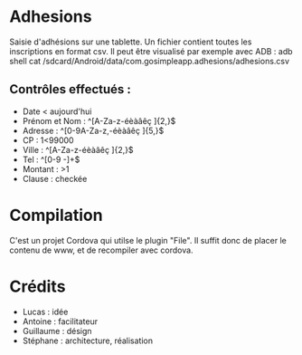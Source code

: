 # Adhesions
Saisie d'adhésions sur une tablette. 
Un fichier contient toutes les inscriptions en format csv.
Il peut être visualisé par exemple avec ADB : adb shell cat /sdcard/Android/data/com.gosimpleapp.adhesions/adhesions.csv

## Contrôles effectués :

* Date < aujourd'hui
* Prénom et Nom : ^[A-Za-z\-éèàâêç ]{2,}$
* Adresse : ^[0-9A-Za-z,\-éèàâêç ]{5,}$
* CP      : 1<99000
* Ville : ^[A-Za-z\-éèàâêç ]{2,}$
* Tel : ^[0-9 \-]+$
* Montant : >1
* Clause : checkée

# Compilation 
C'est un projet Cordova qui utilse le plugin "File". Il suffit donc de placer le contenu de www, et de recompiler avec cordova.

# Crédits

* Lucas : idée 
* Antoine : facilitateur
* Guillaume : désign
* Stéphane : architecture, réalisation


